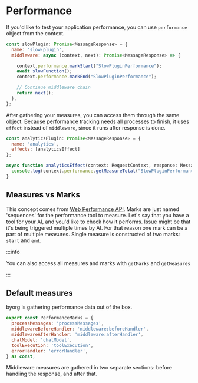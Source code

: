# Performance

If you'd like to test your application performance, you can use `performance` object from the context.

```js
const slowPlugin: Promise<MessageResponse> = {
  name: 'slow-plugin',
  middleware: async (context, next): Promise<MessageResponse> => {

    context.performance.markStart("SlowPluginPerformance");
    await slowFunction();
    context.performance.markEnd("SlowPluginPerformance");

    // Continue middleware chain
    return next();
  },
};
```

After gathering your measures, you can access them through the same object.
Because performance tracking needs all processes to finish, it uses `effect` instead of `middleware`, since it runs after response is done.

```js
const analyticsPlugin: Promise<MessageResponse> = {
  name: 'analytics',
  effects: [analyticsEffect]
};

async function analyticsEffect(context: RequestContext, response: MessageResponse): Promise<void> {
  console.log(context.performance.getMeasureTotal("SlowPluginPerformance"))
}
```

## Measures vs Marks

This concept comes from [Web Performance API](https://developer.mozilla.org/en-US/docs/Web/API/Performance).
Marks are just named 'sequences' for the performance tool to measure.
Let's say that you have a tool for your AI, and you'd like to check how it performs.
Issue might be that it's being triggered multiple times by AI. For that reason
one mark can be a part of multiple measures.
Single measure is constructed of two marks: `start` and `end`.

:::info

You can also access all measures and marks with `getMarks` and `getMeasures`

:::

## Default measures

byorg is gathering performance data out of the box.

```js
export const PerformanceMarks = {
  processMessages: 'processMessages',
  middlewareBeforeHandler: 'middleware:beforeHandler',
  middlewareAfterHandler: 'middleware:afterHandler',
  chatModel: 'chatModel',
  toolExecution: 'toolExecution',
  errorHandler: 'errorHandler',
} as const;
```

Middleware measures are gathered in two separate sections: before handling the response, and after that.
